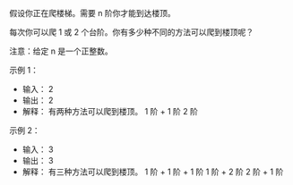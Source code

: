 假设你正在爬楼梯。需要 n 阶你才能到达楼顶。

每次你可以爬 1 或 2 个台阶。你有多少种不同的方法可以爬到楼顶呢？

注意：给定 n 是一个正整数。

示例 1：

- 输入： 2
- 输出： 2
- 解释： 有两种方法可以爬到楼顶。
        1 阶 + 1 阶
        2 阶

示例 2：

- 输入： 3
- 输出： 3
- 解释： 有三种方法可以爬到楼顶。
        1 阶 + 1 阶 + 1 阶
        1 阶 + 2 阶
        2 阶 + 1 阶
